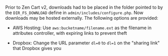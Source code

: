 Prior to Zen Cart v2, downloads had to be placed in the folder pointed to by the `DIR_FS_DOWNLOAD` define in `admin/includes/configure.php`.  Now downloads may be hosted externally.  The following options are provided: 

- AWS Hosting: Use `aws:bucketname/filename.ext` as the filename in attributes controller, with expiring links to prevent theft

- Dropbox: Change the URL parameter `dl=0` to `dl=1` on the "sharing link" that Dropbox gives you


